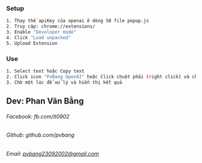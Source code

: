 ### Setup
```bash
1. Thay thế apiKey của openai ở dòng 58 file popup.js
2. Truy cập: chrome://extensions/
3. Enable "Developer mode"
4. Click "Load unpacked"
5. Upload Extension
```

### Use
```bash
1. Select text hoặc Copy text
2. Click icon "PvBang OpenAI" hoặc Click chuột phải (right click) và chọn "PvBang OpenAI"
3. Chờ một lúc để xử lý và hiển thị kết quả
```

## Dev: Phan Văn Bằng
###### Facebook: fb.com/it0902
###### Github: github.com/pvbang
###### Email: pvbang23092002@gmail.com